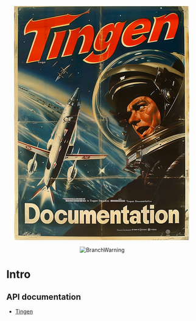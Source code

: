 <!-- u240805 -->

<div align="center">

  ![logo](./.github/Images/Logos/TingenDocumentation-464x616.png)

  ![BranchWarning](https://img.shields.io/badge/Release-24.8-orange?style=for-the-badge)

</div>

# Intro

## API documentation

* [Tingen](https://spectrum-health-systems.github.io/Tingen-Documentation/API/Tingen/html/N_Tingen_development.htm)